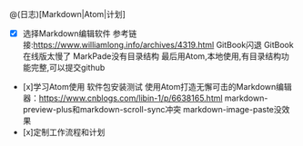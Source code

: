 @(日志)[Markdown|Atom|计划]
- [x] 选择Markdown编辑软件
 参考链接:https://www.williamlong.info/archives/4319.html
 GitBook闪退
 GitBook在线版太慢了
 MarkPade没有目录结构
 最后用Atom,本地使用,有目录结构功能完整,可以提交github
- [x]学习Atom使用 软件包安装测试
 使用Atom打造无懈可击的Markdown编辑器：https://www.cnblogs.com/libin-1/p/6638165.html
 markdown-preview-plus和markdown-scroll-sync冲突
 markdown-image-paste没效果
- [x]定制工作流程和计划
